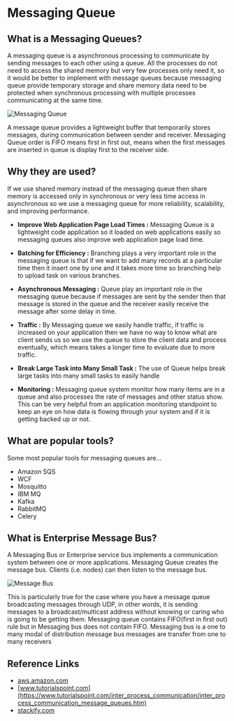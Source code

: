 # Messaging Queue
## What is a Messaging Queues?

  A messaging queue is a asynchronous processing to communicate by sending messages to each other using a queue. All the processes do not need to access the shared memory but very few processes only need it, so it would be better to implement with message queues because messaging queue provide temporary storage and share memory data need to be protected when synchronous processing with multiple processes communicating at the same time.
  
  ![Messaging Queue](https://www.tutorialspoint.com/inter_process_communication/images/message_queue.jpg)
  
  A message queue provides a lightweight buffer that temporarily stores messages, during communication between sender and receiver. Messaging Queue order is FIFO means first in first out, means when the first messages are inserted in queue is display first to the receiver side.
  
  
  
 ## Why they are used?
  If we use shared memory instead of the messaging queue then share memory is accessed only in synchronous or very less time access in asynchronous so we use a messaging queue for more reliability, scalability, and improving performance.
  - **Improve Web Application Page Load Times :**
  Messaging Queue is a lightweight code application so it loaded on web applications easily so messaging queues also improve web application page load time.
  - **Batching for Efficiency :**
  Branching plays a very important role in the messaging queue is that if we want to add many records at a particular time then it insert one by one and it takes more time so branching help to upload task on various branches.
  - **Asynchronous Messaging :**
  Queue play an important role in the messaging queue because if messages are sent by the sender then that message is stored in the queue and the receiver easily receive the message after some delay in time.
 - **Traffic :**
 By Messaging queue we easily handle traffic, if traffic is increased on your application then we have no way to know what are client sends us so we use the queue to store the client data and process eventually, which means takes a longer time to evaluate due to more traffic.
 
 - **Break Large Task into Many Small Task :**
 The use of Queue helps break large tasks into many small tasks to easily handle 
 - **Monitoring :**
 Messaging queue system monitor how many items are in a queue and also processes the rate of messages and other status show. This can be very helpful from an application monitoring standpoint to keep an eye on how data is flowing through your system and if it is getting backed up or not. 
 
 
 ## What are popular tools?
  Some most popular tools for messaging queues are...
- Amazon SQS
- WCF
- Mosquitto
- IBM MQ
- Kafka
- RabbitMQ
- Celery

## What is Enterprise Message  Bus?
  A Messaging Bus or Enterprise service bus implements a communication system between one or more applications. Messaging  Queue creates the message bus. Clients (i.e. nodes) can then listen to the message bus. 
  
  ![Message Bus](https://encrypted-tbn0.gstatic.com/images?q=tbn:ANd9GcSO3FfKT2krqjDmVkcFhZmqhNIWQy-R4lzHFw&usqp=CAU)
  
  This is particularly true for the case where you have a message queue broadcasting messages through UDP, in other words, it is sending messages to a broadcast/multicast address without knowing or caring who is going to be getting them.  Messaging queue contains FIFO(first in first out) rule but in Messaging bus does not contain FIFO. Messaging bus is a one to many modal of distribution
message bus messages are transfer from one to many receivers 

## Reference Links

- [aws.amazon.com](https://aws.amazon.com/message-queue/)
- [www.tutorialspoint.com](https://www.tutorialspoint.com/inter_process_communication/inter_process_communication_message_queues.htm)
- [stackify.com](https://stackify.com/message-queues-12-reasons/)
